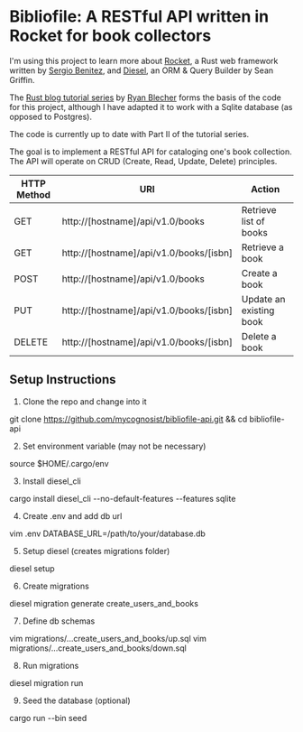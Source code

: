 # Bibliofile: A RESTful API written in Rocket for book collectors

I'm using this project to learn more about [Rocket](https://rocket.rs), a Rust web framework written by [Sergio Benitez](https://sergio.bz/), and [Diesel](https://diesel.rs), an ORM & Query Builder by Sean Griffin.

The [Rust blog tutorial series](https://notryanb.github.io/rust-blog-series-2.html) by [Ryan Blecher](https://twitter.com/Options_R) forms the basis of the code for this project, although I have adapted it to work with a Sqlite database (as opposed to Postgres).

The code is currently up to date with Part II of the tutorial series.

The goal is to implement a RESTful API for cataloging one's book collection. The API will operate on CRUD (Create, Read, Update, Delete) principles.

| HTTP Method | URI                                     | Action                  |
|-------------|-----------------------------------------|-------------------------|
| GET         | http://[hostname]/api/v1.0/books        | Retrieve list of books  |
| GET         | http://[hostname]/api/v1.0/books/[isbn] | Retrieve a book         |
| POST        | http://[hostname]/api/v1.0/books        | Create a book           |
| PUT         | http://[hostname]/api/v1.0/books/[isbn] | Update an existing book |
| DELETE      | http://[hostname]/api/v1.0/books/[isbn] | Delete a book           |

## Setup Instructions

1. Clone the repo and change into it

git clone https://github.com/mycognosist/bibliofile-api.git && cd bibliofile-api

2. Set environment variable (may not be necessary)

source $HOME/.cargo/env

3. Install diesel_cli

cargo install diesel_cli --no-default-features --features sqlite

4. Create .env and add db url

vim .env
DATABASE_URL=/path/to/your/database.db

5. Setup diesel (creates migrations folder)

diesel setup

6. Create migrations

diesel migration generate create_users_and_books

7. Define db schemas

vim migrations/...create_users_and_books/up.sql
vim migrations/...create_users_and_books/down.sql

8. Run migrations

diesel migration run

9. Seed the database (optional)

cargo run --bin seed
